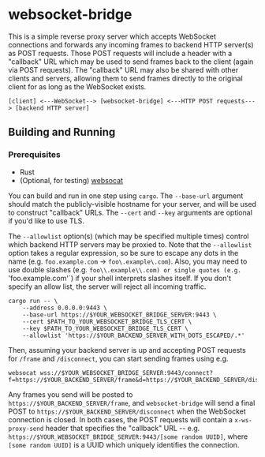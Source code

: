 # websocket-bridge

This is a simple reverse proxy server which accepts WebSocket connections and
forwards any incoming frames to backend HTTP server(s) as POST requests.  Those
POST requests will include a header with a "callback" URL which may be used to
send frames back to the client (again via POST requests).  The "callback" URL
may also be shared with other clients and servers, allowing them to send frames
directly to the original client for as long as the WebSocket exists.

```
[client] <---WebSocket--> [websocket-bridge] <---HTTP POST requests---> [backend HTTP server]
```

## Building and Running

### Prerequisites

- Rust
- (Optional, for testing) [websocat](https://crates.io/crates/websocat)

You can build and run in one step using `cargo`.  The `--base-url` argument
should match the publicly-visible hostname for your server, and will be used to
construct "callback" URLs.  The `--cert` and `--key` arguments are optional if
you'd like to use TLS.

The `--allowlist` option(s) (which may be specified multiple times) control
which backend HTTP servers may be proxied to.  Note that the `--allowlist`
option takes a regular expression, so be sure to escape any dots in the name
(e.g. `foo.example.com` -> `foo\.example\.com`).  Also, you may need to use
double slashes (e.g. `foo\\.example\\.com) or single quotes (e.g.
`'foo\.example\.com'`) if your shell interprets slashes itself.  If you don't
specify an allow list, the server will reject all incoming traffic.

```
cargo run -- \
    --address 0.0.0.0:9443 \
    --base-url https://$YOUR_WEBSOCKET_BRIDGE_SERVER:9443 \
    --cert $PATH_TO_YOUR_WEBSOCKET_BRIDGE_TLS_CERT \
    --key $PATH_TO_YOUR_WEBSOCKET_BRIDGE_TLS_CERT \
    --allowlist 'https://$YOUR_BACKEND_SERVER_WITH_DOTS_ESCAPED/.*'
```

Then, assuming your backend server is up and accepting POST requests for
`/frame` and `/disconnect`, you can start sending frames using e.g.


```
websocat wss://$YOUR_WEBSOCKET_BRIDGE_SERVER:9443/connect?f=https://$YOUR_BACKEND_SERVER/frame&d=https://$YOUR_BACKEND_SERVER/disconnect
```

Any frames you send will be posted to `https://$YOUR_BACKEND_SERVER/frame`, and
`websocket-bridge` will send a final POST to
`https://$YOUR_BACKEND_SERVER/disconnect` when the WebSocket connection is
closed.  In both cases, the POST requests will contain a `x-ws-proxy-send`
header that specifies the "callback" URL -- e.g.
`https://$YOUR_WEBSOCKET_BRIDGE_SERVER:9443/[some random UUID]`, where `[some
random UUID]` is a UUID which uniquely identifies the connection.
